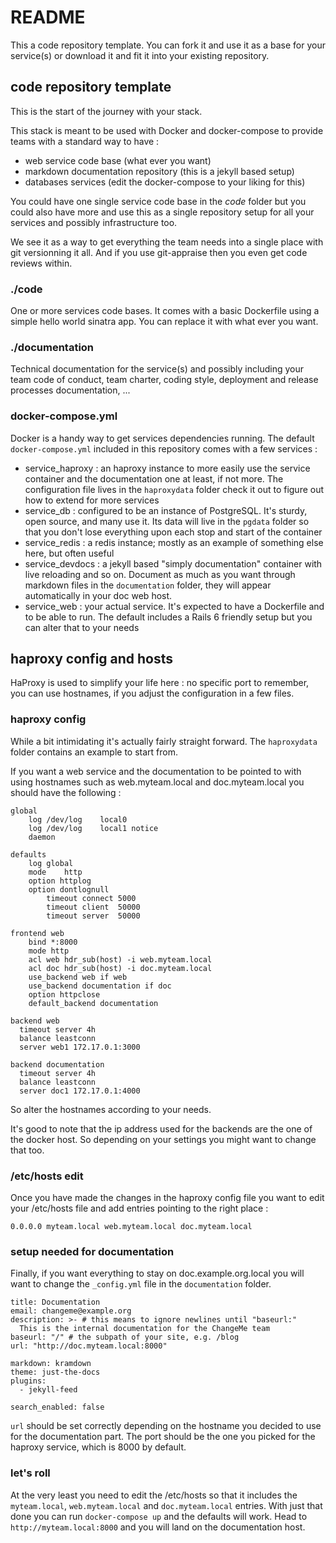 # README

This a code repository template. You can fork it and use it as a base for your service(s) or download it and fit it into your existing repository.

## code repository template

This is the start of the journey with your stack.

This stack is meant to be used with Docker and docker-compose to provide teams with a standard way to have :
- web service code base (what ever you want)
- markdown documentation repository (this is a jekyll based setup)
- databases services (edit the docker-compose to your liking for this)

You could have one single service code base in the _code_ folder but you could also have more and use this as a single repository setup for all your services and possibly infrastructure too.

We see it as a way to get everything the team needs into a single place with git versionning it all. And if you use git-appraise then you even get code reviews within.

### ./code

One or more services code bases. It comes with a basic Dockerfile using a simple hello world sinatra app. You can replace it with what ever you want.

### ./documentation

Technical documentation for the service(s) and possibly including your team code of conduct, team charter, coding style, deployment and release processes documentation, ...

### docker-compose.yml

Docker is a handy way to get services dependencies running. The default `docker-compose.yml` included in this repository comes with a few services :
- service_haproxy : an haproxy instance to more easily use the service container and the documentation one at least, if not more. The configuration file lives in the `haproxydata` folder check it out to figure out how to extend for more services
- service_db : configured to be an instance of PostgreSQL. It's sturdy, open source, and many use it. Its data will live in the `pgdata` folder so that you don't lose everything upon each stop and start of the container
- service_redis : a redis instance; mostly as an example of something else here, but often useful
- service_devdocs : a jekyll based "simply documentation" container with live reloading and so on. Document as much as you want through markdown files in the `documentation` folder, they will appear automatically in your doc web host.
- service_web : your actual service. It's expected to have a Dockerfile and to be able to run. The default includes a Rails 6 friendly setup but you can alter that to your needs

## haproxy config and hosts

HaProxy is used to simplify your life here : no specific port to remember, you can use hostnames, if you adjust the configuration in a few files.

### haproxy config

While a bit intimidating it's actually fairly straight forward. The `haproxydata` folder contains an example to start from.

If you want a web service and the documentation to be pointed to with using hostnames such as web.myteam.local and doc.myteam.local you should have the following :

```
global
	log /dev/log	local0
	log /dev/log	local1 notice
	daemon

defaults
	log	global
	mode	http
	option httplog
	option dontlognull
        timeout connect 5000
        timeout client  50000
        timeout server  50000

frontend web
    bind *:8000
    mode http
    acl web hdr_sub(host) -i web.myteam.local
    acl doc hdr_sub(host) -i doc.myteam.local
    use_backend web if web
    use_backend documentation if doc
    option httpclose
    default_backend documentation

backend web
  timeout server 4h
  balance leastconn
  server web1 172.17.0.1:3000

backend documentation
  timeout server 4h
  balance leastconn
  server doc1 172.17.0.1:4000
```

So alter the hostnames according to your needs.

It's good to note that the ip address used for the backends are the one of the docker host. So depending on your settings you might want to change that too.

### /etc/hosts edit

Once you have made the changes in the haproxy config file you want to edit your /etc/hosts file and add entries pointing to the right place :

```
0.0.0.0 myteam.local web.myteam.local doc.myteam.local
```

### setup needed for documentation

Finally, if you want everything to stay on doc.example.org.local you will want to change the `_config.yml` file in the `documentation` folder.

```
title: Documentation
email: changeme@example.org
description: >- # this means to ignore newlines until "baseurl:"
  This is the internal documentation for the ChangeMe team
baseurl: "/" # the subpath of your site, e.g. /blog
url: "http://doc.myteam.local:8000"

markdown: kramdown
theme: just-the-docs
plugins:
  - jekyll-feed

search_enabled: false

```

`url` should be set correctly depending on the hostname you decided to use for the documentation part. The port should be the one you picked for the haproxy service, which is 8000 by default.

### let's roll

At the very least you need to edit the /etc/hosts so that it includes the `myteam.local`, `web.myteam.local` and `doc.myteam.local` entries. With just that done you can run `docker-compose up` and the defaults will work. Head to `http://myteam.local:8000` and you will land on the documentation host.

